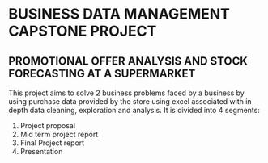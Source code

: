 # BUSINESS DATA MANAGEMENT CAPSTONE PROJECT
## PROMOTIONAL OFFER ANALYSIS AND STOCK FORECASTING AT A SUPERMARKET
This project aims to solve 2 business problems faced by a business by using purchase data provided by the store using excel associated with in depth data cleaning, exploration and analysis.
It is divided into 4 segments:
1. Project proposal
2. Mid term project report
3. Final Project report
4. Presentation